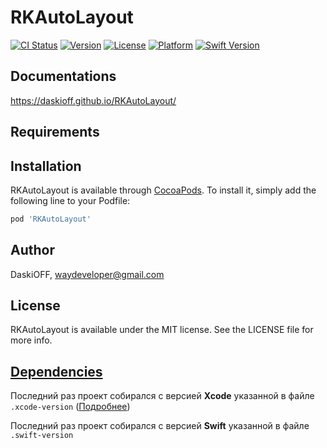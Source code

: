 # RKAutoLayout

[![CI Status](https://img.shields.io/travis/DaskiOFF/RKAutoLayout.svg?style=flat)](https://travis-ci.org/DaskiOFF/RKAutoLayout)
[![Version](https://img.shields.io/cocoapods/v/RKAutoLayout.svg?style=flat)](https://cocoapods.org/pods/RKAutoLayout)
[![License](https://img.shields.io/cocoapods/l/RKAutoLayout.svg?style=flat)](https://cocoapods.org/pods/RKAutoLayout)
[![Platform](https://img.shields.io/cocoapods/p/RKAutoLayout.svg?style=flat)](https://cocoapods.org/pods/RKAutoLayout)
[![Swift Version](https://img.shields.io/badge/Swift-4.1-brightgreen.svg?style=flat)](https://developer.apple.com/swift)

## Documentations

https://daskioff.github.io/RKAutoLayout/

## Requirements

## Installation

RKAutoLayout is available through [CocoaPods](https://cocoapods.org). To install
it, simply add the following line to your Podfile:

```ruby
pod 'RKAutoLayout'
```

## Author

DaskiOFF, waydeveloper@gmail.com

## License

RKAutoLayout is available under the MIT license. See the LICENSE file for more info.

## [Dependencies](https://ios-factor.com/dependencies)
Последний раз проект собирался с версией **Xcode** указанной в файле ```.xcode-version``` ([Подробнее](https://github.com/fastlane/ci/blob/master/docs/xcode-version.md))

Последний раз проект собирался с версией **Swift** указанной в файле ```.swift-version```
